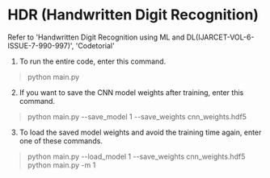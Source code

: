 # HDR (Handwritten Digit Recognition)
Refer to 'Handwritten Digit Recognition using ML and DL(IJARCET-VOL-6-ISSUE-7-990-997)', 'Codetorial'

1. To run the entire code, enter this command.
> python main.py


2. If you want to save the CNN model weights after training, enter this command.
> python main.py --save_model 1 --save_weights cnn_weights.hdf5


3. To load the saved model weights and avoid the training time again, enter one of these commands.
> python main.py --load_model 1 --save_weights cnn_weights.hdf5
> python main.py -m 1
